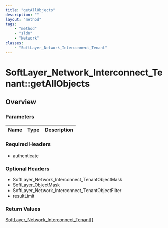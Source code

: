 ```yaml
---
title: "getAllObjects"
description: ""
layout: "method"
tags:
    - "method"
    - "sldn"
    - "Network"
classes:
    - "SoftLayer_Network_Interconnect_Tenant"
---
```

# SoftLayer_Network_Interconnect_Tenant::getAllObjects
## Overview 


### Parameters 
|Name | Type | Description |
| --- | --- | --- |


### Required Headers
* authenticate

### Optional Headers
* SoftLayer_Network_Interconnect_TenantObjectMask
* SoftLayer_ObjectMask
* SoftLayer_Network_Interconnect_TenantObjectFilter
* resultLimit

### Return Values
<a href='/reference/datatypes/SoftLayer_Network_Interconnect_Tenant'>SoftLayer_Network_Interconnect_Tenant[] </a>
